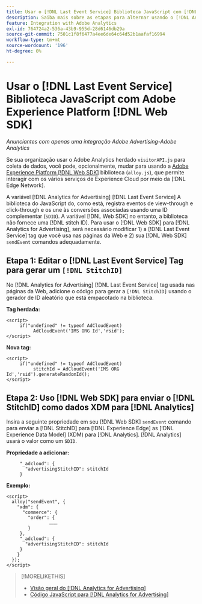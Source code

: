 ```yaml
---
title: Usar o [!DNL Last Event Service] Biblioteca JavaScript com [!DNL Web SDK]
description: Saiba mais sobre as etapas para alternar usando o [!DNL Analytics] [!DNL visitorAPI] para a [!DNL Experience Platform] [!DNL Web SDK] biblioteca para seu [!DNL Analytics for Advertising] execução.
feature: Integration with Adobe Analytics
exl-id: 764724a2-536a-43b9-955d-28d6146db29a
source-git-commit: 7501c1f8f6477a4ee6de64c64d52b1aafaf16994
workflow-type: tm+mt
source-wordcount: '196'
ht-degree: 0%

---
```


# Usar o [!DNL Last Event Service] Biblioteca JavaScript com Adobe Experience Platform [!DNL Web SDK]

*Anunciantes com apenas uma integração Adobe Advertising-Adobe Analytics*

Se sua organização usar o Adobe Analytics herdado `visitorAPI.js` para coleta de dados, você pode, opcionalmente, mudar para usando a [Adobe Experience Platform [!DNL Web SDK]](https://experienceleague.adobe.com/docs/experience-platform/edge/home.html) biblioteca (`alloy.js`), que permite interagir com os vários serviços de Experience Cloud por meio da [!DNL Edge Network].

A variável [!DNL Analytics for Advertising] [!DNL Last Event Service] A biblioteca do JavaScript do, como está, registra eventos de view-through e click-through e os une às conversões associadas usando uma ID complementar (`SDID`). A variável [!DNL Web SDK] no entanto, a biblioteca não fornece uma [!DNL stitch ID]. Para usar o [!DNL Web SDK] para [!DNL Analytics for Advertising], será necessário modificar 1) a [!DNL Last Event Service] tag que você usa nas páginas da Web e 2) sua [!DNL Web SDK] `sendEvent` comandos adequadamente.

## Etapa 1: Editar o [!DNL Last Event Service] Tag para gerar um `[!DNL StitchID]`

No [!DNL Analytics for Advertising] [!DNL Last Event Service] tag usada nas páginas da Web, adicione o código para gerar a `[!DNL StitchID]` usando o gerador de ID aleatório que está empacotado na biblioteca.

**Tag herdada:**

```
<script>
     if("undefined" != typeof AdCloudEvent) 
          AdCloudEvent('IMS ORG Id','rsid');
</script>
```

**Nova tag:**

```
<script>
     if("undefined" != typeof AdCloudEvent) 
          stitchId = AdCloudEvent('IMS ORG Id','rsid').generateRandomId();
</script>
```

## Etapa 2: Uso [!DNL Web SDK] para enviar o [!DNL StitchID] como dados XDM para [!DNL Analytics]

Insira a seguinte propriedade em seu [!DNL Web SDK] `sendEvent` comando para enviar a [!DNL StitchID] para [!DNL Experience Edge] as [!DNL Experience Data Model] (XDM) para [!DNL Analytics].<!-- The library will send the StitchID to [!DNL Experience Edge] as `[_adcloud.advertisingStitchID](https://github.com/adobe/xdm/blob/master/docs/reference/adobe/experience/adcloud/stitch.schema.md)`. --> [!DNL Analytics] usará o valor como um `SDID`.

**Propriedade a adicionar:**

```
     "_adcloud": {
       "advertisingStitchID": stitchId
     }
```

**Exemplo:**

```
<script>
  alloy("sendEvent", {
    "xdm": {
      "commerce": {
        "order": {
                ………
        }
     },
     "_adcloud": {
       "advertisingStitchID": stitchId
     }
    }
  });
</script>
```

>[!MORELIKETHIS]
>
>* [Visão geral do [!DNL Analytics for Advertising]](overview.md)
>* [Código JavaScript para [!DNL Analytics for Advertising]](/help/integrations/analytics/javascript.md)
